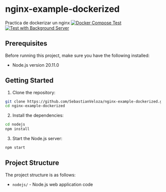 # nginx-example-dockerized
Practica de dockerizar un nginx 
[![Docker Compose Test](https://github.com/SebastianVeloza/nginx-example-dockerized/actions/workflows/docker-compose-test.yml/badge.svg?branch=main)](https://github.com/SebastianVeloza/nginx-example-dockerized/actions/workflows/docker-compose-test.yml) [![Test with Background Server](https://github.com/SebastianVeloza/nginx-example-dockerized/actions/workflows/test-with-background-server.yml/badge.svg)](https://github.com/SebastianVeloza/nginx-example-dockerized/actions/workflows/test-with-background-server.yml)
## Prerequisites

Before running this project, make sure you have the following installed:

- Node.js version 20.11.0

## Getting Started

1. Clone the repository:

```bash
git clone https://github.com/SebastianVeloza/nginx-example-dockerized.git
cd nginx-example-dockerized
```

2. Install the dependencies:

```bash
cd nodejs
npm install
```

3. Start the Node.js server:

```bash
npm start
```

## Project Structure

The project structure is as follows:

- `nodejs/` - Node.js web application code

